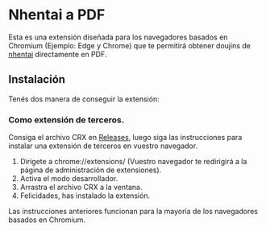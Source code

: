 # Nhentai a PDF

Esta es una extensión diseñada para los navegadores basados en Chromium (Ejemplo: Edge y Chrome) que te permitirá obtener doujins de [nhentai](https://nhentai.net/) directamente en PDF.

## Instalación
Tenés dos manera de conseguir la extensión:

### Como extensión de terceros.
Consiga el archivo CRX en [Releases](https://github.com/UshiHiraga/nhentai_downloader/releases), luego siga las instrucciones para instalar una extensión de terceros en vuestro navegador.

  1. Dirígete a chrome://extensions/ (Vuestro navegador te redirigirá a la página de administración de extensiones).
  2. Activa el modo desarrollador.
  3. Arrastra el archivo CRX a la ventana.
  4. Felicidades, has instalado la extensión.
  
Las instrucciones anteriores funcionan para la mayoría de los navegadores basados en Chromium.
